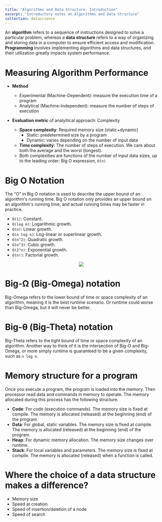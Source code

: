 ```yaml
---
title: "Algorithms and Data Structure: Introduction"
excerpt: "Introductory notes on Algorithms and Data Structure"
collection: datascience
---
```


An **algorithm** refers to a sequence of instructions designed to solve a particular problem, whereas a **data structure** refers to a way of organizing and storing data in a computer to ensure efficient access and modification. **Programming** involves implementing algorithms and data structures, and their utilization greatly impacts system performance.

# Measuring Algorithm Performance
- **Method**
    - Experimental (Machine-Dependent): measure the execution time of a program
    - Analytical (Machine-Independent): measure the number of steps of execution

- **Evaluation metric** of analyitical approach: Complexity
    - **Space complexity**: Required memory size (static+dynamic)
        - Static: predetermined size by a program
        - Dynamic: varies depending on the number of input data
    - **Time complexity**: The number of steps of execution. We care about both the average and the worst (longest).
    - Both complexities are functions of the number of input data sizes, up to the leading order: Big O expression, `O(n)`

# Big O Notation

The "O" in Big O notation is used to describe the upper bound of an algorithm's running time. Big O notation only provides an upper bound on an algorithm's running time, and actual running times may be faster in practice.

-   `O(1)`: Constant. 
-   `O(log n)`: Logarithmic growth. 
-   `O(n)`: Linear growth.
-   `O(n log n)`: Log-linear or superlinear growth. 
-   `O(n^2)`: Quadratic growth. 
-   `O(n^3)`: Cubic growth. 
-   `O(2^n)`: Exponential growth.
-   `O(n!)`: Factorial growth. 


<p align="center">
<img src="{{ site.url }}{{ site.baseurl }}//datascience_files/bigo.png">
</p>

# Big-Ω (Big-Omega) notation
Big-Omega refers to the lower bound of time or space complexity of an algorithm, meaning it is the best runtime scenario. Or runtime could worse than Big-Omega, but it will never be better.
# Big-θ (Big-Theta) notation
Big-Theta refers to the tight bound of time or space complexity of an algorithm. Another way to think of it is the intersection of Big-O and Big-Omega, or more simply runtime is guaranteed to be a given complexity, such as `n log n`.

# Memory structure for a program
Once you execute a program, the program is loaded into the memory. 
Then processor read data and commands in memory to operate.
The memory allocated during this process has the following structure. 
- **Code**: For code (execution commands). The memory size is fixed at compile. The memory is allocated (released)  at the beginning (end) of the program.
- **Data**: For global, static variables. The memory size is fixed at compile. The memory is allocated (released) at the beginning (end) of the program.
- **Heap**: For dynamic memory allocation. The memory size changes over runtime.
- **Stack**: For local variables and parameters. The memory size is fixed at compile. The memory is allocated (released) when a function is called.



# Where the choice of a data structure makes a difference?
- Memory size
- Speed at creation 
- Speed of insertion/deletion of a node
- Speed of search

<!-- ## Structure
- A collection of relevant data.
- Different members of a structure can have different data types.
- A structure can have a member whose data type is a pointer of itself (self referential structure). Such pointer member variable is called a "link" because it links the other structure instance(s) to its own.

## Node
- An element of a data structure is called a node.
- Every node contains data and a link(s) to another node(s).
- Different data structures have different node structures. -->